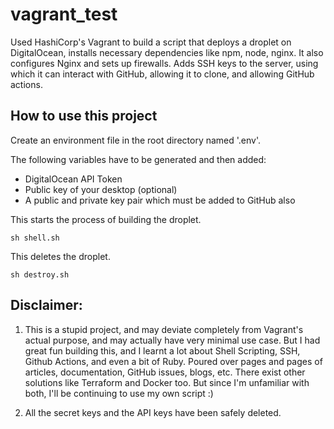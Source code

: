 # vagrant_test

Used HashiCorp's Vagrant to build a script that deploys a droplet on DigitalOcean, installs necessary dependencies like npm, node, nginx. It also configures Nginx and sets up firewalls. Adds SSH keys to the server, using which it can interact with GitHub, allowing it to clone, and allowing GitHub actions.


## How to use this project
Create an environment file in the root directory named '.env'.

The following variables have to be generated and then added:
* DigitalOcean API Token
* Public key of your desktop (optional)
* A public and private key pair which must be added to GitHub also


This starts the process of building the droplet.
```shell
sh shell.sh
```


This deletes the droplet.
```shell
sh destroy.sh
```


## Disclaimer:
1. This is a stupid project, and may deviate completely from Vagrant's actual purpose, and may actually have very minimal use case. But I had great fun building this, and I learnt a lot about Shell Scripting, SSH, Github Actions, and even a bit of Ruby. Poured over pages and pages of articles, documentation, GitHub issues, blogs, etc.
There exist other solutions like Terraform and Docker too. But since I'm unfamiliar with both, I'll be continuing to use my own script :)

2. All the secret keys and the API keys have been safely deleted.
